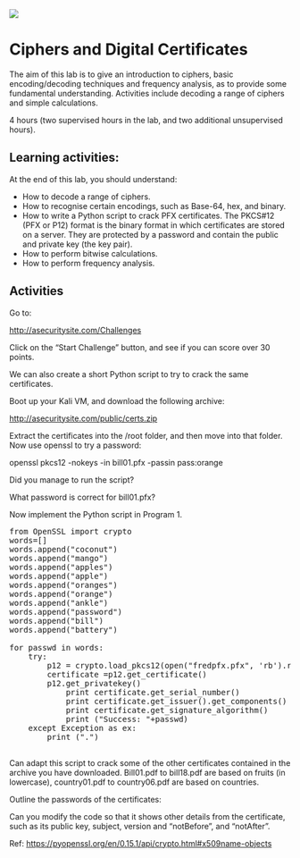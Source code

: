 <img src="https://github.com/billbuchanan/csn09112/blob/master/zadditional/top_csn09112.png"/>

# Ciphers and Digital Certificates

The aim of this lab is to give an introduction to ciphers, basic encoding/decoding techniques and frequency analysis, as to provide some fundamental understanding. Activities include decoding a range of ciphers and simple calculations. 

4 hours (two supervised hours in the lab, and two additional unsupervised hours).

## Learning activities:
At the end of this lab, you should understand:

* How to decode a range of ciphers.
*	How to recognise certain encodings, such as Base-64, hex, and binary.
*	How to write a Python script to crack PFX certificates. The PKCS#12 (PFX or P12) format is the binary format in which certificates are stored on a server. They are protected by a password and contain the public and private key (the key pair).
*	How to perform bitwise calculations.
*	How to perform frequency analysis.

## Activities
Go to:

http://asecuritysite.com/Challenges

Click on the “Start Challenge” button, and see if you can score over 30 points.

We can also create a short Python script to try to crack the same certificates.

Boot up your Kali VM, and download the following archive: 

http://asecuritysite.com/public/certs.zip

Extract the certificates into the /root folder, and then move into that folder. Now use openssl to try a password:

openssl pkcs12 -nokeys -in bill01.pfx -passin pass:orange

Did you manage to run the script? 

What password is correct for bill01.pfx?

Now implement the Python script in Program 1.

<pre>
from OpenSSL import crypto
words=[]
words.append("coconut")
words.append("mango")
words.append("apples")
words.append("apple")
words.append("oranges")
words.append("orange")
words.append("ankle")
words.append("password")
words.append("bill")
words.append("battery")

for passwd in words:
	try:	
		p12 = crypto.load_pkcs12(open("fredpfx.pfx", 'rb').read(), passwd)
		certificate =p12.get_certificate()
		p12.get_privatekey()      
            print certificate.get_serial_number()
            print certificate.get_issuer().get_components()
            print certificate.get_signature_algorithm()
            print ("Success: "+passwd)
	except Exception as ex:
		print (".")
    </pre>


Can adapt this script to crack some of the other certificates contained in the archive you have downloaded. Bill01.pdf to bill18.pdf are based on fruits (in lowercase), country01.pdf to country06.pdf are based on countries.

Outline the passwords of the certificates:







Can you modify the code so that it shows other details from the certificate, such as its public key,  subject, version and “notBefore”, and “notAfter”.





Ref: https://pyopenssl.org/en/0.15.1/api/crypto.html#x509name-objects









